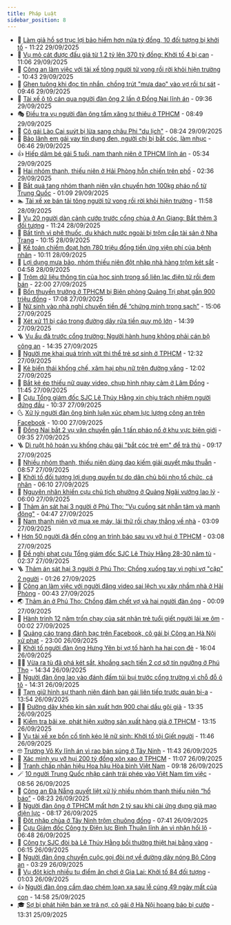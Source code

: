 ```yaml
---
title: Pháp Luật
sidebar_position: 8
---
```


<!-- dantri-phap-luat:START -->
- 🌊 [Làm giả hồ sơ trục lợi bảo hiểm hơn nửa tỷ đồng, 10 đối tượng bị khởi tố](https://dantri.com.vn/phap-luat/lam-gia-ho-so-truc-loi-bao-hiem-hon-nua-ty-dong-10-doi-tuong-bi-khoi-to-20250929175305215.htm) - 11:22 29/09/2025
- 🐲 [Vụ mỏ cát được đấu giá từ 1,2 tỷ lên 370 tỷ đồng: Khởi tố 4 bị can](https://dantri.com.vn/phap-luat/vu-mo-cat-duoc-dau-gia-tu-12-ty-len-370-ty-dong-khoi-to-4-bi-can-20250929171844272.htm) - 11:06 29/09/2025
- 🌁 [Công an làm việc với tài xế tông người tử vong rồi rời khỏi hiện trường](https://dantri.com.vn/phap-luat/cong-an-lam-viec-voi-tai-xe-tong-nguoi-tu-vong-roi-roi-khoi-hien-truong-20250929170125153.htm) - 10:43 29/09/2025
- 🎃 [Ghen tuông khi đọc tin nhắn, chồng trút &quot;mưa dao&quot; vào vợ rồi tự sát](https://dantri.com.vn/phap-luat/ghen-tuong-khi-doc-tin-nhan-chong-trut-mua-dao-vao-vo-roi-tu-sat-20250929163504814.htm) - 09:46 29/09/2025
- 🦅 [Tài xế ô tô cán qua người đàn ông 2 lần ở Đồng Nai lĩnh án](https://dantri.com.vn/phap-luat/tai-xe-o-to-can-qua-nguoi-dan-ong-2-lan-o-dong-nai-linh-an-20250929162309131.htm) - 09:36 29/09/2025
- 🎭 [Điều tra vụ người đàn ông tẩm xăng tự thiêu ở TPHCM](https://dantri.com.vn/phap-luat/dieu-tra-vu-nguoi-dan-ong-tam-xang-tu-thieu-o-tphcm-20250929153024782.htm) - 08:49 29/09/2025
- 🤗 [Cô gái Lào Cai suýt bị lừa sang châu Phi &quot;du lịch&quot;](https://dantri.com.vn/phap-luat/co-gai-lao-cai-suyt-bi-lua-sang-chau-phi-du-lich-20250929151650066.htm) - 08:24 29/09/2025
- 🚀 [Bảo lãnh em gái vay tín dụng đen, người chị bị bắt cóc, làm nhục](https://dantri.com.vn/phap-luat/bao-lanh-em-gai-vay-tin-dung-den-nguoi-chi-bi-bat-coc-lam-nhuc-20250929130840227.htm) - 06:46 29/09/2025
- 👍 [Hiếp dâm bé gái 5 tuổi, nam thanh niên ở TPHCM lĩnh án](https://dantri.com.vn/phap-luat/hiep-dam-be-gai-5-tuoi-nam-thanh-nien-o-tphcm-linh-an-20250929114108573.htm) - 05:34 29/09/2025
- 🧐 [Hai nhóm thanh, thiếu niên ở Hải Phòng hỗn chiến trên phố](https://dantri.com.vn/phap-luat/hai-nhom-thanh-thieu-nien-o-hai-phong-hon-chien-tren-pho-20250929091251919.htm) - 02:36 29/09/2025
- 🫶 [Bắt quả tang nhóm thanh niên vận chuyển hơn 100kg pháo nổ từ Trung Quốc](https://dantri.com.vn/phap-luat/bat-qua-tang-nhom-thanh-nien-van-chuyen-hon-100kg-phao-no-tu-trung-quoc-20250929075000750.htm) - 01:09 29/09/2025
- 🏊 [Tài xế xe bán tải tông người tử vong rồi rời khỏi hiện trường](https://dantri.com.vn/phap-luat/tai-xe-xe-ban-tai-tong-nguoi-tu-vong-roi-roi-khoi-hien-truong-20250928131449431.htm) - 11:58 28/09/2025
- 🌋 [Vụ 20 người dàn cảnh cướp trước cổng chùa ở An Giang: Bắt thêm 3 đối tượng](https://dantri.com.vn/phap-luat/vu-20-nguoi-dan-canh-cuop-truoc-cong-chua-o-an-giang-bat-them-3-doi-tuong-20250928180716110.htm) - 11:24 28/09/2025
- 👹 [Bất tỉnh vì phê thuốc, du khách nước ngoài bị trộm cắp tài sản ở Nha Trang](https://dantri.com.vn/phap-luat/bat-tinh-vi-phe-thuoc-du-khach-nuoc-ngoai-bi-trom-cap-tai-san-o-nha-trang-20250928165132056.htm) - 10:15 28/09/2025
- 🫣 [Kế toán chiếm đoạt hơn 780 triệu đồng tiền ứng viện phí của bệnh nhân](https://dantri.com.vn/phap-luat/ke-toan-chiem-doat-hon-780-trieu-dong-tien-ung-vien-phi-cua-benh-nhan-20250928170029532.htm) - 10:11 28/09/2025
- 🎃 [Lợi dụng mưa bão, nhóm thiếu niên đột nhập nhà hàng trộm két sắt](https://dantri.com.vn/phap-luat/loi-dung-mua-bao-nhom-thieu-nien-dot-nhap-nha-hang-trom-ket-sat-20250928114813078.htm) - 04:58 28/09/2025
- 🌝 [Trộm dữ liệu thông tin của học sinh trong sổ liên lạc điện tử rồi đem bán](https://dantri.com.vn/phap-luat/trom-du-lieu-thong-tin-cua-hoc-sinh-trong-so-lien-lac-dien-tu-roi-dem-ban-20250927211814907.htm) - 22:00 27/09/2025
- 🚀 [Bốn thuyền trưởng ở TPHCM bị Biên phòng Quảng Trị phạt gần 900 triệu đồng](https://dantri.com.vn/phap-luat/bon-thuyen-truong-o-tphcm-bi-bien-phong-quang-tri-phat-gan-900-trieu-dong-20250927213615851.htm) - 17:08 27/09/2025
- 🥷 [Nữ sinh vào nhà nghỉ chuyển tiền để “chứng minh trong sạch”](https://dantri.com.vn/phap-luat/nu-sinh-vao-nha-nghi-chuyen-tien-de-chung-minh-trong-sach-20250927212901431.htm) - 15:06 27/09/2025
- 👺 [Xét xử 11 bị cáo trong đường dây rửa tiền quy mô lớn](https://dantri.com.vn/phap-luat/xet-xu-11-bi-cao-trong-duong-day-rua-tien-quy-mo-lon-20250927210058389.htm) - 14:39 27/09/2025
- 🪜 [Vụ ẩu đả trước cổng trường: Người hành hung không phải cán bộ công an](https://dantri.com.vn/phap-luat/vu-au-da-truoc-cong-truong-nguoi-hanh-hung-khong-phai-can-bo-cong-an-20250927204050355.htm) - 14:35 27/09/2025
- 🦄 [Người mẹ khai quá trình vứt thi thể trẻ sơ sinh ở TPHCM](https://dantri.com.vn/phap-luat/nguoi-me-khai-qua-trinh-vut-thi-the-tre-so-sinh-o-tphcm-20250927191012094.htm) - 12:32 27/09/2025
- 🦍 [Kẻ biến thái khống chế, xâm hại phụ nữ trên đường vắng](https://dantri.com.vn/phap-luat/ke-bien-thai-khong-che-xam-hai-phu-nu-tren-duong-vang-20250927165627455.htm) - 12:02 27/09/2025
- 🌁 [Bắt kẻ ép thiếu nữ quay video, chụp hình nhạy cảm ở Lâm Đồng](https://dantri.com.vn/phap-luat/bat-ke-ep-thieu-nu-quay-video-chup-hinh-nhay-cam-o-lam-dong-20250927183409603.htm) - 11:45 27/09/2025
- 💯 [Cựu Tổng giám đốc SJC Lê Thúy Hằng xin chịu trách nhiệm người đứng đầu](https://dantri.com.vn/phap-luat/cuu-tong-giam-doc-sjc-le-thuy-hang-xin-chiu-trach-nhiem-nguoi-dung-dau-20250927172108189.htm) - 10:37 27/09/2025
- 🌜 [Xử lý người đàn ông bình luận xúc phạm lực lượng công an trên Facebook](https://dantri.com.vn/phap-luat/xu-ly-nguoi-dan-ong-binh-luan-xuc-pham-luc-luong-cong-an-tren-facebook-20250927164751546.htm) - 10:00 27/09/2025
- 👹 [Đồng Nai bắt 2 vụ vận chuyển gần 1 tấn pháo nổ ở khu vực biên giới](https://dantri.com.vn/phap-luat/dong-nai-bat-2-vu-van-chuyen-gan-1-tan-phao-no-o-khu-vuc-bien-gioi-20250927161715567.htm) - 09:35 27/09/2025
- 🪜 [Dì ruột hô hoán vu khống cháu gái &quot;bắt cóc trẻ em&quot; để trả thù](https://dantri.com.vn/phap-luat/di-ruot-ho-hoan-vu-khong-chau-gai-bat-coc-tre-em-de-tra-thu-20250927115818075.htm) - 09:17 27/09/2025
- 🦩 [Nhiều nhóm thanh, thiếu niên dùng dao kiếm giải quyết mâu thuẫn](https://dantri.com.vn/phap-luat/nhieu-nhom-thanh-thieu-nien-dung-dao-kiem-giai-quyet-mau-thuan-20250927141620638.htm) - 08:57 27/09/2025
- 💂 [Khởi tố đối tượng lợi dụng quyền tự do dân chủ bôi nhọ tổ chức, cá nhân](https://dantri.com.vn/phap-luat/khoi-to-doi-tuong-loi-dung-quyen-tu-do-dan-chu-boi-nho-to-chuc-ca-nhan-20250927122828892.htm) - 06:10 27/09/2025
- 💃 [Nguyên nhân khiến cựu chủ tịch phường ở Quảng Ngãi vướng lao lý](https://dantri.com.vn/phap-luat/nguyen-nhan-khien-cuu-chu-tich-phuong-o-quang-ngai-vuong-lao-ly-20250927105851101.htm) - 06:00 27/09/2025
- 🧐 [Thảm án sát hại 3 người ở Phú Thọ: &quot;Vụ cuồng sát nhẫn tâm và manh động&quot;](https://dantri.com.vn/phap-luat/tham-an-sat-hai-3-nguoi-o-phu-tho-vu-cuong-sat-nhan-tam-va-manh-dong-20250927111242788.htm) - 04:47 27/09/2025
- 🤗 [Nam thanh niên vờ mua xe máy, lái thử rồi chạy thẳng về nhà](https://dantri.com.vn/phap-luat/nam-thanh-nien-vo-mua-xe-may-lai-thu-roi-chay-thang-ve-nha-20250927081238054.htm) - 03:09 27/09/2025
- 🕴 [Hơn 50 người đã đến công an trình báo sau vụ vỡ hụi ở TPHCM](https://dantri.com.vn/phap-luat/hon-50-nguoi-da-den-cong-an-trinh-bao-sau-vu-vo-hui-o-tphcm-20250927100142672.htm) - 03:08 27/09/2025
- 🐎 [Đề nghị phạt cựu Tổng giám đốc SJC Lê Thúy Hằng 28-30 năm tù](https://dantri.com.vn/phap-luat/de-nghi-phat-cuu-tong-giam-doc-sjc-le-thuy-hang-28-30-nam-tu-20250927092757400.htm) - 02:37 27/09/2025
- 🪜 [Thảm án sát hại 3 người ở Phú Thọ: Chồng xuống tay vì nghi vợ &quot;cặp&quot; 2 người](https://dantri.com.vn/phap-luat/tham-an-sat-hai-3-nguoi-o-phu-tho-chong-xuong-tay-vi-nghi-vo-cap-2-nguoi-20250927080555685.htm) - 01:26 27/09/2025
- 🤭 [Công an làm việc với người đăng video sai lệch vụ xây nhầm nhà ở Hải Phòng](https://dantri.com.vn/phap-luat/cong-an-lam-viec-voi-nguoi-dang-video-sai-lech-vu-xay-nham-nha-o-hai-phong-20250927073424498.htm) - 00:43 27/09/2025
- 🌏 [Thảm án ở Phú Thọ: Chồng đâm chết vợ và hai người đàn ông](https://dantri.com.vn/phap-luat/tham-an-o-phu-tho-chong-dam-chet-vo-va-hai-nguoi-dan-ong-20250927063527281.htm) - 00:09 27/09/2025
- 🎃 [Hành trình 12 năm trốn chạy của sát nhân trẻ tuổi giết người lái xe ôm](https://dantri.com.vn/phap-luat/hanh-trinh-12-nam-tron-chay-cua-sat-nhan-tre-tuoi-giet-nguoi-lai-xe-om-20250927030553341.htm) - 00:02 27/09/2025
- 🗽 [Quảng cáo trang đánh bạc trên Facebook, cô gái bị Công an Hà Nội xử phạt](https://dantri.com.vn/phap-luat/quang-cao-trang-danh-bac-tren-facebook-co-gai-bi-cong-an-ha-noi-xu-phat-20250926190339235.htm) - 23:00 26/09/2025
- 🌁 [Khởi tố người đàn ông Hưng Yên bị vợ tố hành hạ hai con đẻ](https://dantri.com.vn/phap-luat/khoi-to-nguoi-dan-ong-hung-yen-bi-vo-to-hanh-ha-hai-con-de-20250926225537267.htm) - 16:04 26/09/2025
- 🧑‍💻 [Vừa ra tù đã phá két sắt, khoắng sạch tiền 2 cơ sở tín ngưỡng ở Phú Thọ](https://dantri.com.vn/phap-luat/vua-ra-tu-da-pha-ket-sat-khoang-sach-tien-2-co-so-tin-nguong-o-phu-tho-20250926175132651.htm) - 14:34 26/09/2025
- 🌮 [Người đàn ông lao vào đánh đấm túi bụi trước cổng trường vì chỗ đỗ ô tô](https://dantri.com.vn/phap-luat/nguoi-dan-ong-lao-vao-danh-dam-tui-bui-truoc-cong-truong-vi-cho-do-o-to-20250926190113477.htm) - 14:31 26/09/2025
- 🤗 [Tạm giữ hình sự thanh niên đánh bạn gái liên tiếp trước quán bi-a](https://dantri.com.vn/phap-luat/tam-giu-hinh-su-thanh-nien-danh-ban-gai-lien-tiep-truoc-quan-bi-a-20250926192528736.htm) - 13:54 26/09/2025
- 👨‍🏫 [Đường dây khép kín sản xuất hơn 900 chai dầu gội giả](https://dantri.com.vn/phap-luat/duong-day-khep-kin-san-xuat-hon-900-chai-dau-goi-gia-20250926191327919.htm) - 13:35 26/09/2025
- 🎉 [Kiểm tra bãi xe, phát hiện xưởng sản xuất hàng giả ở TPHCM](https://dantri.com.vn/phap-luat/kiem-tra-bai-xe-phat-hien-xuong-san-xuat-hang-gia-o-tphcm-20250926195142657.htm) - 13:15 26/09/2025
- 🤗 [Vụ tài xế xe bồn cố tình kéo lê nữ sinh: Khởi tố tội Giết người](https://dantri.com.vn/phap-luat/vu-tai-xe-xe-bon-co-tinh-keo-le-nu-sinh-khoi-to-toi-giet-nguoi-20250926184139582.htm) - 11:46 26/09/2025
- 🤓 [Trương Vô Kỵ lĩnh án vì rao bán súng ở Tây Ninh](https://dantri.com.vn/phap-luat/truong-vo-ky-linh-an-vi-rao-ban-sung-o-tay-ninh-20250926180812188.htm) - 11:43 26/09/2025
- 👹 [Xác minh vụ vỡ hụi 200 tỷ đồng xôn xao ở TPHCM](https://dantri.com.vn/phap-luat/xac-minh-vu-vo-hui-200-ty-dong-xon-xao-o-tphcm-20250926174049715.htm) - 11:07 26/09/2025
- 🐘 [Tranh chấp nhãn hiệu Hoa hậu Hòa bình Việt Nam](https://dantri.com.vn/phap-luat/tranh-chap-nhan-hieu-hoa-hau-hoa-binh-viet-nam-20250926153610514.htm) - 09:18 26/09/2025
- 🪄 [10 người Trung Quốc nhập cảnh trái phép vào Việt Nam tìm việc](https://dantri.com.vn/phap-luat/10-nguoi-trung-quoc-nhap-canh-trai-phep-vao-viet-nam-tim-viec-20250926150247958.htm) - 08:56 26/09/2025
- 💄 [Công an Đà Nẵng quyết liệt xử lý nhiều nhóm thanh thiếu niên “hổ báo”](https://dantri.com.vn/phap-luat/cong-an-da-nang-quyet-liet-xu-ly-nhieu-nhom-thanh-thieu-nien-ho-bao-20250926105438687.htm) - 08:23 26/09/2025
- 🐎 [Người đàn ông ở TPHCM mất hơn 2 tỷ sau khi cài ứng dụng giả mạo điện lực](https://dantri.com.vn/phap-luat/nguoi-dan-ong-o-tphcm-mat-hon-2-ty-sau-khi-cai-ung-dung-gia-mao-dien-luc-20250926145347914.htm) - 08:17 26/09/2025
- 💯 [Đột nhập chùa ở Tây Ninh trộm chuông đồng](https://dantri.com.vn/phap-luat/dot-nhap-chua-o-tay-ninh-trom-chuong-dong-20250926143448755.htm) - 07:41 26/09/2025
- 💯 [Cựu Giám đốc Công ty Điện lực Bình Thuận lĩnh án vì nhận hối lộ](https://dantri.com.vn/phap-luat/cuu-giam-doc-cong-ty-dien-luc-binh-thuan-linh-an-vi-nhan-hoi-lo-20250926130004716.htm) - 06:48 26/09/2025
- 🌈 [Công ty SJC đòi bà Lê Thúy Hằng bồi thường thiệt hại bằng vàng](https://dantri.com.vn/phap-luat/cong-ty-sjc-doi-ba-le-thuy-hang-boi-thuong-thiet-hai-bang-vang-20250926125909125.htm) - 06:15 26/09/2025
- 🧠 [Người đàn ông chuyển cuộc gọi đòi nợ về đường dây nóng Bộ Công an](https://dantri.com.vn/phap-luat/nguoi-dan-ong-chuyen-cuoc-goi-doi-no-ve-duong-day-nong-bo-cong-an-20250926094914444.htm) - 03:29 26/09/2025
- 🌈 [Vụ đột kích nhiều tụ điểm ăn chơi ở Gia Lai: Khởi tố 84 đối tượng](https://dantri.com.vn/phap-luat/vu-dot-kich-nhieu-tu-diem-an-choi-o-gia-lai-khoi-to-84-doi-tuong-20250926075153598.htm) - 01:03 26/09/2025
- 👍 [Người đàn ông cầm dao chém loạn xạ sau lễ cúng 49 ngày mất của con](https://dantri.com.vn/phap-luat/nguoi-dan-ong-cam-dao-chem-loan-xa-sau-le-cung-49-ngay-mat-cua-con-20250925214951489.htm) - 14:58 25/09/2025
- 🎓 [Sợ bị phát hiện bán xe trả nợ, cô gái ở Hà Nội hoang báo bị cướp](https://dantri.com.vn/phap-luat/so-bi-phat-hien-ban-xe-tra-no-co-gai-o-ha-noi-hoang-bao-bi-cuop-20250925201710571.htm) - 13:31 25/09/2025<!-- dantri-phap-luat:END -->
